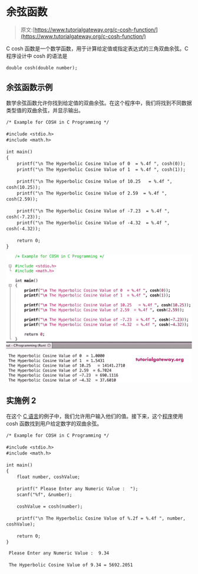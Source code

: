 # 余弦函数

> 原文:[https://www.tutorialgateway.org/c-cosh-function/](https://www.tutorialgateway.org/c-cosh-function/)

C cosh 函数是一个数学函数，用于计算给定值或指定表达式的三角双曲余弦。C 程序设计中 cosh 的语法是

```
double cosh(double number);
```

## 余弦函数示例

数学余弦函数允许你找到给定值的双曲余弦。在这个程序中，我们将找到不同数据类型值的双曲余弦，并显示输出。

```
/* Example for COSH in C Programming */

#include <stdio.h>
#include <math.h>

int main()
{ 
    printf("\n The Hyperbolic Cosine Value of 0  = %.4f ", cosh(0));
    printf("\n The Hyperbolic Cosine Value of 1  = %.4f ", cosh(1));

    printf("\n The Hyperbolic Cosine Value of 10.25   = %.4f ", cosh(10.25));
    printf("\n The Hyperbolic Cosine Value of 2.59  = %.4f ", cosh(2.59));

    printf("\n The Hyperbolic Cosine Value of -7.23  = %.4f ", cosh(-7.23));
    printf("\n The Hyperbolic Cosine Value of -4.32  = %.4f ", cosh(-4.32));

    return 0;
}
```

![C cosh Function 1](img/61fb76af047647ec7bec17edb5a008c7.png)

## 实施例 2

在这个 [C 语言](https://www.tutorialgateway.org/c-programming/)的例子中，我们允许用户输入他们的值。接下来，这个[程序](https://www.tutorialgateway.org/c-programming-examples/)使用 cosh 函数找到用户给定数字的双曲余弦。

```
/* Example for COSH in C Programming */

#include <stdio.h>
#include <math.h>

int main()
{
    float number, coshValue;

    printf(" Please Enter any Numeric Value :  ");
    scanf("%f", &number);

    coshValue = cosh(number);

    printf("\n The Hyperbolic Cosine Value of %.2f = %.4f ", number, coshValue);

    return 0;
}
```

```
 Please Enter any Numeric Value :  9.34

 The Hyperbolic Cosine Value of 9.34 = 5692.2051 
```